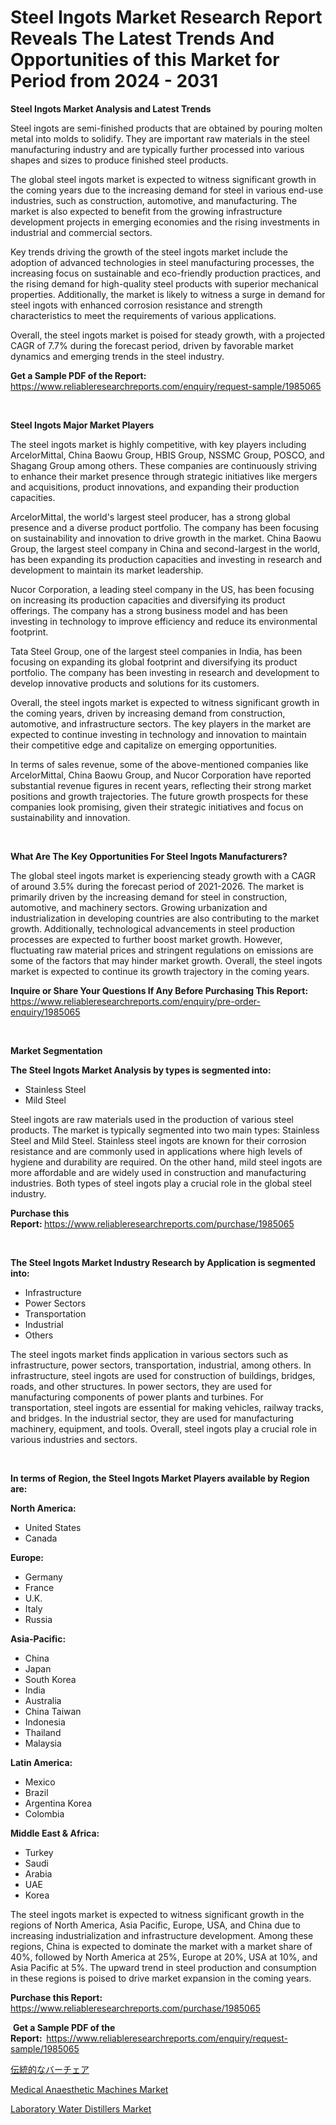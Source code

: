 <p><h1>Steel Ingots Market Research Report Reveals The Latest Trends And Opportunities of this Market for Period from 2024 - 2031</h1></p><p><strong>Steel Ingots Market Analysis and Latest Trends</strong></p>
<p><p>Steel ingots are semi-finished products that are obtained by pouring molten metal into molds to solidify. They are important raw materials in the steel manufacturing industry and are typically further processed into various shapes and sizes to produce finished steel products.</p><p>The global steel ingots market is expected to witness significant growth in the coming years due to the increasing demand for steel in various end-use industries, such as construction, automotive, and manufacturing. The market is also expected to benefit from the growing infrastructure development projects in emerging economies and the rising investments in industrial and commercial sectors.</p><p>Key trends driving the growth of the steel ingots market include the adoption of advanced technologies in steel manufacturing processes, the increasing focus on sustainable and eco-friendly production practices, and the rising demand for high-quality steel products with superior mechanical properties. Additionally, the market is likely to witness a surge in demand for steel ingots with enhanced corrosion resistance and strength characteristics to meet the requirements of various applications.</p><p>Overall, the steel ingots market is poised for steady growth, with a projected CAGR of 7.7% during the forecast period, driven by favorable market dynamics and emerging trends in the steel industry.</p></p>
<p><strong>Get a Sample PDF of the Report:&nbsp;</strong> <a href="https://www.reliableresearchreports.com/enquiry/request-sample/1985065">https://www.reliableresearchreports.com/enquiry/request-sample/1985065</a></p>
<p>&nbsp;</p>
<p><strong>Steel Ingots Major Market Players</strong></p>
<p><p>The steel ingots market is highly competitive, with key players including ArcelorMittal, China Baowu Group, HBIS Group, NSSMC Group, POSCO, and Shagang Group among others. These companies are continuously striving to enhance their market presence through strategic initiatives like mergers and acquisitions, product innovations, and expanding their production capacities.</p><p>ArcelorMittal, the world's largest steel producer, has a strong global presence and a diverse product portfolio. The company has been focusing on sustainability and innovation to drive growth in the market. China Baowu Group, the largest steel company in China and second-largest in the world, has been expanding its production capacities and investing in research and development to maintain its market leadership. </p><p>Nucor Corporation, a leading steel company in the US, has been focusing on increasing its production capacities and diversifying its product offerings. The company has a strong business model and has been investing in technology to improve efficiency and reduce its environmental footprint.</p><p>Tata Steel Group, one of the largest steel companies in India, has been focusing on expanding its global footprint and diversifying its product portfolio. The company has been investing in research and development to develop innovative products and solutions for its customers.</p><p>Overall, the steel ingots market is expected to witness significant growth in the coming years, driven by increasing demand from construction, automotive, and infrastructure sectors. The key players in the market are expected to continue investing in technology and innovation to maintain their competitive edge and capitalize on emerging opportunities.</p><p>In terms of sales revenue, some of the above-mentioned companies like ArcelorMittal, China Baowu Group, and Nucor Corporation have reported substantial revenue figures in recent years, reflecting their strong market positions and growth trajectories. The future growth prospects for these companies look promising, given their strategic initiatives and focus on sustainability and innovation.</p></p>
<p>&nbsp;</p>
<p><strong>What Are The Key Opportunities For Steel Ingots Manufacturers?</strong></p>
<p><p>The global steel ingots market is experiencing steady growth with a CAGR of around 3.5% during the forecast period of 2021-2026. The market is primarily driven by the increasing demand for steel in construction, automotive, and machinery sectors. Growing urbanization and industrialization in developing countries are also contributing to the market growth. Additionally, technological advancements in steel production processes are expected to further boost market growth. However, fluctuating raw material prices and stringent regulations on emissions are some of the factors that may hinder market growth. Overall, the steel ingots market is expected to continue its growth trajectory in the coming years.</p></p>
<p><strong>Inquire or Share Your Questions If Any Before Purchasing This Report:</strong> <a href="https://www.reliableresearchreports.com/enquiry/pre-order-enquiry/1985065">https://www.reliableresearchreports.com/enquiry/pre-order-enquiry/1985065</a></p>
<p>&nbsp;</p>
<p><strong>Market Segmentation</strong></p>
<p><strong>The Steel Ingots Market Analysis by types is segmented into:</strong></p>
<p><ul><li>Stainless Steel</li><li>Mild Steel</li></ul></p>
<p><p>Steel ingots are raw materials used in the production of various steel products. The market is typically segmented into two main types: Stainless Steel and Mild Steel. Stainless steel ingots are known for their corrosion resistance and are commonly used in applications where high levels of hygiene and durability are required. On the other hand, mild steel ingots are more affordable and are widely used in construction and manufacturing industries. Both types of steel ingots play a crucial role in the global steel industry.</p></p>
<p><strong>Purchase this Report:&nbsp;</strong><a href="https://www.reliableresearchreports.com/purchase/1985065">https://www.reliableresearchreports.com/purchase/1985065</a></p>
<p>&nbsp;</p>
<p><strong>The Steel Ingots Market Industry Research by Application is segmented into:</strong></p>
<p><ul><li>Infrastructure</li><li>Power Sectors</li><li>Transportation</li><li>Industrial</li><li>Others</li></ul></p>
<p><p>The steel ingots market finds application in various sectors such as infrastructure, power sectors, transportation, industrial, among others. In infrastructure, steel ingots are used for construction of buildings, bridges, roads, and other structures. In power sectors, they are used for manufacturing components of power plants and turbines. For transportation, steel ingots are essential for making vehicles, railway tracks, and bridges. In the industrial sector, they are used for manufacturing machinery, equipment, and tools. Overall, steel ingots play a crucial role in various industries and sectors.</p></p>
<p>&nbsp;</p>
<p><strong>In terms of Region, the Steel Ingots Market Players available by Region are:</strong></p>
<p>
    <p> <strong> North America: </strong>
        <ul>
            <li>United States</li>
            <li>Canada</li>
        </ul>
        </p> 
    <p> <strong> Europe: </strong>
        <ul>
            <li>Germany</li>
            <li>France</li>
            <li>U.K.</li>
            <li>Italy</li>
            <li>Russia</li>
        </ul>
        </p> 
    <p> <strong> Asia-Pacific: </strong>
        <ul>
            <li>China</li>
            <li>Japan</li>
            <li>South Korea</li>
            <li>India</li>
            <li>Australia</li>
            <li>China Taiwan</li>
            <li>Indonesia</li>
            <li>Thailand</li>
            <li>Malaysia</li>
        </ul>
        </p> 
    <p> <strong> Latin America: </strong>
        <ul>
            <li>Mexico</li>
            <li>Brazil</li>
            <li>Argentina Korea</li>
            <li>Colombia</li>
        </ul>
        </p> 
    <p> <strong> Middle East & Africa: </strong>
        <ul>
            <li>Turkey</li>
            <li>Saudi</li>
            <li>Arabia</li>
            <li>UAE</li>
            <li>Korea</li>
        </ul>
    </p>
    </p>
<p><p>The steel ingots market is expected to witness significant growth in the regions of North America, Asia Pacific, Europe, USA, and China due to increasing industrialization and infrastructure development. Among these regions, China is expected to dominate the market with a market share of 40%, followed by North America at 25%, Europe at 20%, USA at 10%, and Asia Pacific at 5%. The upward trend in steel production and consumption in these regions is poised to drive market expansion in the coming years.</p></p>
<p><strong>Purchase this Report: </strong><a href="https://www.reliableresearchreports.com/purchase/1985065">https://www.reliableresearchreports.com/purchase/1985065</a></p>
<p>&nbsp;<strong>Get a Sample PDF of the Report:&nbsp;&nbsp;</strong><a href="https://www.reliableresearchreports.com/enquiry/request-sample/1985065">https://www.reliableresearchreports.com/enquiry/request-sample/1985065</a></p>
<p><strong></strong></p>
<p><p><a href="https://github.com/oqoeusbvpadwjs08/Market-Research-Report-List-1/blob/main/4991923191939.md">伝統的なバーチェア</a></p><p><a href="https://view.publitas.com/reportprime-1/medical-anaesthetic-machines-market-research-report-the-key-to-successful-business-strategy-forecasted-for-period-from-2023-2030/">Medical Anaesthetic Machines Market</a></p><p><a href="https://view.publitas.com/reportprime-1/laboratory-water-distillers-market-research-report-the-key-to-successful-business-strategy-forecasted-for-period-from-2023-2030/">Laboratory Water Distillers Market</a></p></p>